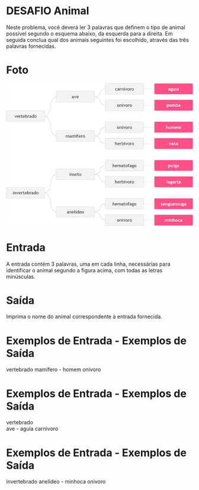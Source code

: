 # DESAFIO Animal
Neste problema, você deverá ler 3 palavras que definem o tipo de animal possível segundo o esquema abaixo, da esquerda para a direita.  Em seguida conclua qual dos animais seguintes foi escolhido, através das três palavras fornecidas.

# Foto
![Foto Problema](foto.png)


# Entrada
A entrada contém 3 palavras, uma em cada linha, necessárias para identificar o animal segundo a figura acima, com todas as letras minúsculas.

# Saída
Imprima o nome do animal correspondente à entrada fornecida.


# Exemplos de Entrada - Exemplos de Saída
vertebrado
mamifero              -     homem
onivoro

# Exemplos de Entrada - Exemplos de Saída
vertebrado          
ave                   -     aguia
carnivoro

# Exemplos de Entrada - Exemplos de Saída
invertebrado
anelideo              -     minhoca
onivoro
